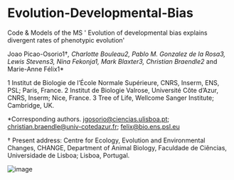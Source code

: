 # Evolution-Developmental-Bias
Code &amp; Models of the MS ' Evolution of developmental bias explains divergent rates of phenotypic evolution'
  
  Joao Picao-Osorio1†*, Charlotte Bouleau2, Pablo M. Gonzalez de la Rosa3, Lewis Stevens3, Nina Fekonja1, Mark Blaxter3, Christian Braendle2* and Marie-Anne Félix1*
	

1 Institut de Biologie de l’École Normale Supérieure, CNRS, Inserm, ENS, PSL; Paris, France. 
2 Institut de Biologie Valrose, Université Côte d’Azur, CNRS, Inserm; Nice, France.
3 Tree of Life, Wellcome Sanger Institute; Cambridge, UK.

*Corresponding authors. jgosorio@ciencias.ulisboa.pt; christian.braendle@univ-cotedazur.fr;  felix@bio.ens.psl.eu 


† Present address: Centre for Ecology, Evolution and Environmental Changes, CHANGE, Department of Animal Biology, Faculdade de Ciências, Universidade de Lisboa; Lisboa, Portugal.

![image](https://github.com/user-attachments/assets/0903dd7f-9a2a-49d6-acbc-402a68231a2f)
